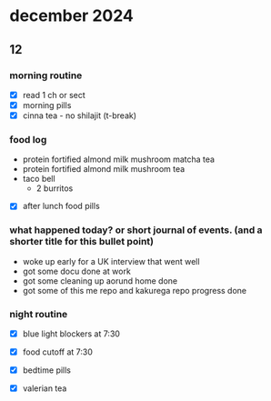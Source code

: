 # december 2024

## 12

### morning routine

- [x] read 1 ch or sect
- [x] morning pills
- [x] cinna tea - no shilajit (t-break)

### food log

- protein fortified almond milk mushroom matcha tea
- protein fortified almond milk mushroom tea
- taco bell
  - 2 burritos

- [x] after lunch food pills

### what happened today? or short journal of events. (and a shorter title for this bullet point)

- woke up early for a UK interview that went well
- got some docu done at work
- got some cleaning up aorund home done
- got some of this me repo and kakurega repo progress done

### night routine

- [x] blue light blockers at 7:30
- [x] food cutoff at 7:30

- [x] bedtime pills
- [x] valerian tea
